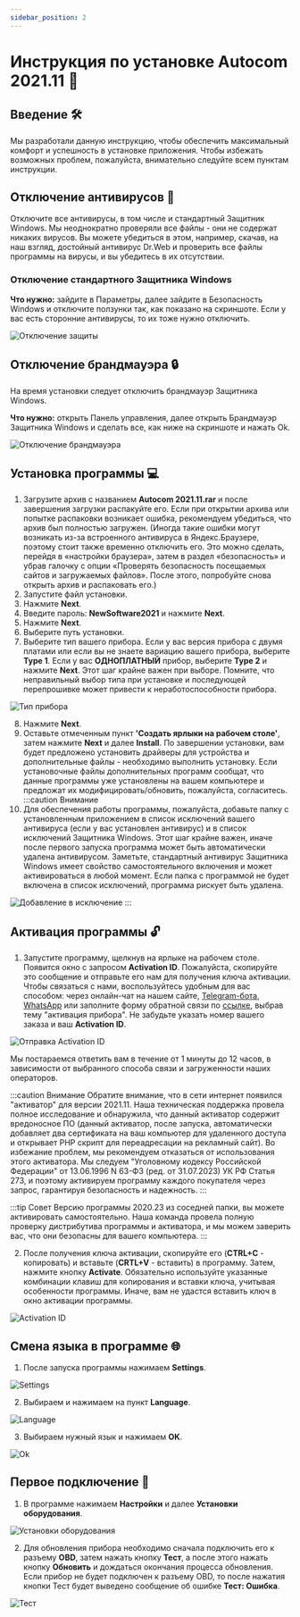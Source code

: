 ```yaml
---
sidebar_position: 2
---
```


# Инструкция по установке Autocom 2021.11 📝

## Введение 🛠️

Мы разработали данную инструкцию, чтобы обеспечить максимальный комфорт и успешность в установке приложения. Чтобы избежать возможных проблем, пожалуйста, внимательно следуйте всем пунктам инструкции.

## Отключение антивирусов 🔧

Отключите все антивирусы, в том числе и стандартный Защитник Windows. Мы неоднократно проверяли все файлы - они не содержат никаких вирусов. Вы можете убедиться в этом, например, скачав, на наш взгляд, достойный антивирус Dr.Web и проверить все файлы программы на вирусы, и вы убедитесь в их отсутствии.

### Отключение стандартного Защитника Windows

**Что нужно:** зайдите в Параметры, далее зайдите в Безопасность Windows и отключите ползунки так, как показано на скриншоте. Если у вас есть сторонние антивирусы, то их тоже нужно отключить.

![Отключение защиты](./img/image1.png)

## Отключение брандмауэра 🔒

На время установки следует отключить брандмауэр Защитника Windows.

**Что нужно:** открыть Панель управления, далее открыть Брандмауэр Защитника Windows и сделать все, как ниже на скриншоте и нажать Ok.

![Отключение брандмауэра](./img/image2.png)

## Установка программы 💻

1. Загрузите архив с названием **Autocom 2021.11.rar** и после завершения загрузки распакуйте его. Если при открытии архива или попытке распаковки возникает ошибка, рекомендуем убедиться, что архив был полностью загружен. (Иногда такие ошибки могут возникать из-за встроенного антивируса в Яндекс.Браузере, поэтому стоит также временно отключить его. Это можно сделать, перейдя в «настройки браузера», затем в раздел «безопасность» и убрав галочку с опции «Проверять безопасность посещаемых сайтов и загружаемых файлов». После этого, попробуйте снова открыть архив и распаковать его.)
2. Запустите файл установки.
3. Нажмите **Next**.
4. Введите пароль: **NewSoftware2021** и нажмите **Next**.
5. Нажмите **Next**.
6. Выберите путь установки.
7. Выберите тип вашего прибора. Если у вас версия прибора с двумя платами или если вы не знаете вариацию вашего прибора, выберите **Type 1**. Если у вас **ОДНОПЛАТНЫЙ** прибор, выберите **Type 2** и нажмите **Next**. Этот шаг крайне важен при выборе. Помните, что неправильный выбор типа при установке и последующей перепрошивке может привести к неработоспособности прибора.

![Тип прибора](./img/image3.png)

8. Нажмите **Next**.
9. Оставьте отмеченным пункт **'Создать ярлыки на рабочем столе'**, затем нажмите **Next** и далее **Install**. По завершении установки, вам будет предложено установить драйверы для устройства и дополнительные файлы - необходимо выполнить установку. Если установочные файлы дополнительных программ сообщат, что данные программы уже установлены на вашем компьютере и предложат их модифицировать/обновить, пожалуйста, согласитесь.
:::caution Внимание
10. Для обеспечения работы программы, пожалуйста, добавьте папку с установленным приложением в список исключений вашего антивируса (если у вас установлен антивирус) и в список исключений Защитника Windows. Этот шаг крайне важен, иначе после первого запуска программа может быть автоматически удалена антивирусом. Заметьте, стандартный антивирус Защитника Windows имеет свойство самостоятельного включения и может активироваться в любой момент. Если папка с программой не будет включена в список исключений, программа рискует быть удалена.

![Добавление в исключение](./img/image4.png)
:::

## Активация программы 🔓

1. Запустите программу, щелкнув на ярлыке на рабочем столе. Появится окно с запросом **Activation ID**. Пожалуйста, скопируйте это сообщение и отправьте его нам для получения ключа активации. Чтобы связаться с нами, воспользуйтесь удобным для вас способом: через онлайн-чат на нашем сайте, [Telegram-бота](https://смартдиаг-поддержка.рф/telegram), [WhatsApp](https://смартдиаг-поддержка.рф/whatsapp) или заполните форму обратной связи по [ссылке](https://смартдиаг.рф/contact), выбрав тему "активация прибора". Не забудьте указать номер вашего заказа и ваш **Activation ID**.

![Отправка Activation ID](./img/image5.png)

Мы постараемся ответить вам в течение от 1 минуты до 12 часов, в зависимости от выбранного способа связи и загруженности наших операторов.

:::caution Внимание
Обратите внимание, что в сети интернет появился "активатор" для версии 2021.11. Наша техническая поддержка провела полное исследование и обнаружила, что данный активатор содержит вредоносное ПО (данный активатор, после запуска, автоматически добавляет два сертификата на ваш компьютер для удаленного доступа и открывает РНР скрипт для переадресации на рекламный сайт). Во избежание проблем, мы рекомендуем отказаться от использования этого активатора. Мы следуем "Уголовному кодексу Российской Федерации" от 13.06.1996 N 63-ФЗ (ред. от 31.07.2023) УК РФ Статья 273, и поэтому активируем программу каждого покупателя через запрос, гарантируя безопасность и надежность.
:::

:::tip Совет
Версию программы 2020.23 из соседней папки, вы можете активировать самостоятельно. Наша команда провела полную проверку дистрибутива программы и активатора, и мы можем заверить вас, что они безопасны для вашего компьютера.
:::

2. После получения ключа активации, скопируйте его (**CTRL+C** - копировать) и вставьте (**CRTL+V** - вставить) в программу. Затем, нажмите кнопку **Activate**. Обязательно используйте указанные комбинации клавиш для копирования и вставки ключа, учитывая особенности программы. Иначе, вам не удастся вставить ключ в окно активации программы.

![Activation ID](./img/image6.png)

## Смена языка в программе 🌐

1. После запуска программы нажимаем **Settings**.

![Settings](./img/image7.png)

2. Выбираем и нажимаем на пункт **Language**.

![Language](./img/image8.png)

3. Выбираем нужный язык и нажимаем **OK**.

![Ok](./img/image9.png)

## Первое подключение 🔌

1. В программе нажимаем **Настройки** и далее **Установки оборудования**.

![Установки оборудования](./img/image10.png)

2. Для обновления прибора необходимо сначала подключить его к разъему **OBD**, затем нажать кнопку **Тест**, а после этого нажать кнопку **Обновить** и дождаться окончания процесса обновления. Если прибор не будет подключен к разъему OBD, то после нажатия кнопки Тест будет выведено сообщение об ошибке **Тест: Ошибка**.

![Тест](./img/image11.png)
